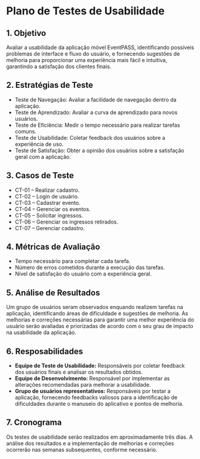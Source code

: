 # Plano de Testes de Usabilidade

## 1. Objetivo

Avaliar a usabilidade da aplicação móvel EventPASS, identificando possíveis problemas de interface e fluxo do usuário, e fornecendo sugestões de melhoria para proporcionar uma experiência mais fácil e intuitiva, garantindo a satisfação dos clientes finais.  

## 2. Estratégias de Teste

* Teste de Navegação: Avaliar a facilidade de navegação dentro da aplicação. 
* Teste de Aprendizado: Avaliar a curva de aprendizado para novos usuários. 
* Teste de Eficiência: Medir o tempo necessário para realizar tarefas comuns. 
* Teste de Usabilidade: Coletar feedback dos usuários sobre a experiência de uso. 
* Teste de Satisfação: Obter a opinião dos usuários sobre a satisfação geral com a aplicação.

## 3. Casos de Teste

* CT-01 – Realizar cadastro. 
* CT-02 – Login de usuário. 
* CT-03 – Cadastrar evento. 
* CT-04 – Gerenciar os eventos. 
* CT-05 – Solicitar ingressos.
* CT-06 – Gerenciar os ingressos retirados.
* CT-07 – Gerenciar cadastro.

## 4. Métricas de Avaliação

* Tempo necessário para completar cada tarefa. 
* Número de erros cometidos durante a execução das tarefas. 
* Nível de satisfação do usuário com a experiência geral.

## 5. Análise de Resultados

Um grupo de usuários seram observados enquando realizem tarefas na aplicação, identificando áreas de dificuldade e sugestões de melhoria. As melhorias e correções necessárias para garantir uma melhor experiência do usuário serão avaliadas e priorizadas de acordo com o seu grau de impacto na usabilidade da aplicação. 

## 6. Resposabilidades

* **Equipe de Teste de Usabilidade:** Responsáveis por coletar feedback dos usuários finais e analisar os resultados obtidos. 
* **Equipe de Desenvolvimento:** Responsável por implementar as alterações recomendadas para melhorar a usabilidade.
* **Grupo de usuários representativos:** Responsáveis por testar a aplicação, fornecendo feedbacks valiosos para a identificação de dificuldades durante o manuseio do aplicativo e pontos de melhoria.

## 7. Cronograma

Os testes de usabilidade serão realizados em aproximadamente três dias. A análise dos resultados e a implementação de melhorias e correções ocorrerão nas semanas subsequentes, conforme necessário. 

